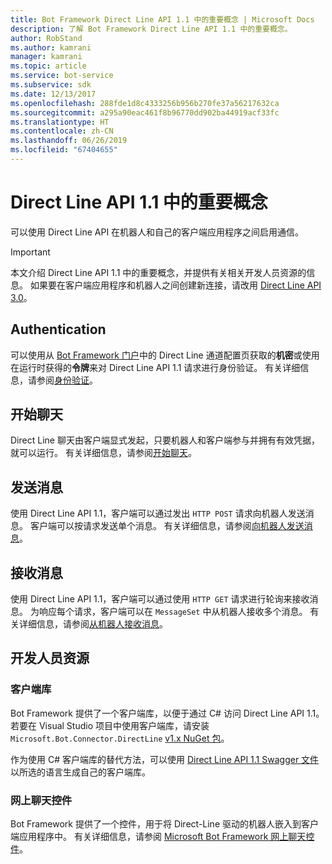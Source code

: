 ```yaml
---
title: Bot Framework Direct Line API 1.1 中的重要概念 | Microsoft Docs
description: 了解 Bot Framework Direct Line API 1.1 中的重要概念。
author: RobStand
ms.author: kamrani
manager: kamrani
ms.topic: article
ms.service: bot-service
ms.subservice: sdk
ms.date: 12/13/2017
ms.openlocfilehash: 288fde1d8c4333256b956b270fe37a56217632ca
ms.sourcegitcommit: a295a90eac461f8b96770dd902ba44919acf33fc
ms.translationtype: HT
ms.contentlocale: zh-CN
ms.lasthandoff: 06/26/2019
ms.locfileid: "67404655"
---
```

# <a name="key-concepts-in-direct-line-api-11"></a>Direct Line API 1.1 中的重要概念

可以使用 Direct Line API 在机器人和自己的客户端应用程序之间启用通信。 

> [!IMPORTANT]
> 本文介绍 Direct Line API 1.1 中的重要概念，并提供有关相关开发人员资源的信息。 如果要在客户端应用程序和机器人之间创建新连接，请改用 [Direct Line API 3.0](bot-framework-rest-direct-line-3-0-concepts.md)。

## <a name="authentication"></a>Authentication

可以使用从 <a href="https://dev.botframework.com/" target="_blank">Bot Framework 门户</a>中的 Direct Line 通道配置页获取的**机密**或使用在运行时获得的**令牌**来对 Direct Line API 1.1 请求进行身份验证。  有关详细信息，请参阅[身份验证](bot-framework-rest-direct-line-1-1-authentication.md)。

## <a name="starting-a-conversation"></a>开始聊天

Direct Line 聊天由客户端显式发起，只要机器人和客户端参与并拥有有效凭据，就可以运行。 有关详细信息，请参阅[开始聊天](bot-framework-rest-direct-line-1-1-start-conversation.md)。

## <a name="sending-messages"></a>发送消息

使用 Direct Line API 1.1，客户端可以通过发出 `HTTP POST` 请求向机器人发送消息。 客户端可以按请求发送单个消息。 有关详细信息，请参阅[向机器人发送消息](bot-framework-rest-direct-line-1-1-send-message.md)。

## <a name="receiving-messages"></a>接收消息

使用 Direct Line API 1.1，客户端可以通过使用 `HTTP GET` 请求进行轮询来接收消息。 为响应每个请求，客户端可以在 `MessageSet` 中从机器人接收多个消息。 有关详细信息，请参阅[从机器人接收消息](bot-framework-rest-direct-line-1-1-receive-messages.md)。

## <a name="developer-resources"></a>开发人员资源

### <a name="client-library"></a>客户端库

Bot Framework 提供了一个客户端库，以便于通过 C# 访问 Direct Line API 1.1。 若要在 Visual Studio 项目中使用客户端库，请安装 `Microsoft.Bot.Connector.DirectLine` <a href="https://www.nuget.org/packages/Microsoft.Bot.Connector.DirectLine/1.1.1" target="_blank">v1.x NuGet 包</a>。 

作为使用 C# 客户端库的替代方法，可以使用 <a href="https://docs.botframework.com/restapi/directline/swagger.json" target="_blank">Direct Line API 1.1 Swagger 文件</a>以所选的语言生成自己的客户端库。

### <a name="web-chat-control"></a>网上聊天控件 

Bot Framework 提供了一个控件，用于将 Direct-Line 驱动的机器人嵌入到客户端应用程序中。 有关详细信息，请参阅 <a href="https://github.com/Microsoft/BotFramework-WebChat" target="_blank">Microsoft Bot Framework 网上聊天控件</a>。
